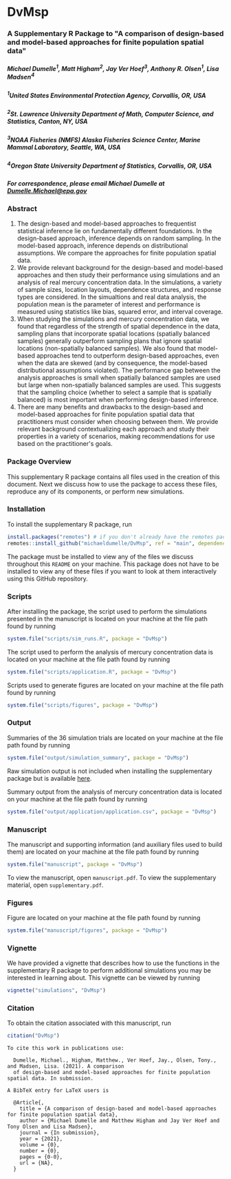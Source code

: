 # DvMsp

### A Supplementary R Package to "A comparison of design-based and model-based approaches for finite population spatial data"

##### Michael Dumelle<sup>1</sup>, Matt Higham<sup>2</sup>, Jay Ver Hoef<sup>3</sup>, Anthony R. Olsen<sup>1</sup>, Lisa Madsen<sup>4</sup>

##### <sup>1</sup>United States Environmental Protection Agency, Corvallis, OR, USA
##### <sup>2</sup>St. Lawrence University Department of Math, Computer Science, and Statistics, Canton, NY, USA
##### <sup>3</sup>NOAA Fisheries (NMFS) Alaska Fisheries Science Center, Marine Mammal Laboratory, Seattle, WA, USA
##### <sup>4</sup>Oregon State University Department of Statistics, Corvallis, OR, USA
##### For correspondence, please email Michael Dumelle at Dumelle.Michael@epa.gov

### Abstract

  1.   The design-based and model-based approaches to frequentist statistical inference lie on fundamentally different foundations. In the design-based approach, inference depends on random sampling. In the model-based approach, inference depends on distributional assumptions. We compare the approaches for finite population spatial data.
  2. We provide relevant background for the design-based and model-based approaches and then study their performance using simulations and an analysis of real mercury concentration data. In the simulations, a variety of sample sizes, location layouts, dependence structures, and response types are considered. In the simualtions and real data analysis, the population mean is the parameter of interest and performance is measured using statistics like bias, squared error, and interval coverage.
  3. When studying the simulations and mercury concentration data, we found that regardless of the strength of spatial dependence in the data, sampling plans that incorporate spatial locations (spatially balanced samples) generally outperform sampling plans that ignore spatial locations (non-spatially balanced samples). We also found that model-based approaches tend to outperform design-based approaches, even when the data are skewed (and by consequence, the model-based distributional assumptions violated). The performance gap between the analysis approaches is small when spatially balanced samples are used but large when non-spatially balanced samples are used. This suggests that the sampling choice (whether to select a sample that is spatially balanced) is most important when performing design-based inference.
  4. There are many benefits and drawbacks to the design-based and model-based approaches for finite population spatial data that practitioners must consider when choosing between them. We provide relevant background contextualizing each approach and study their properties in a variety of scenarios, making recommendations for use based on the practitioner's goals.

### Package Overview

This supplementary R package contains all files used in the creation of this document. Next we discuss how to use the package to access these files, reproduce any of its components, or perform new simulations.

### Installation

To install the supplementary R package, run
```r
install.packages("remotes") # if you don't already have the remotes package installed
remotes::install_github("michaeldumelle/DvMsp", ref = "main", dependencies = TRUE)
```

The package must be installed to view any of the files we discuss throughout this `README` on your machine. This package does not have to be installed to view any of these files if you want to look at them interactively using this GitHub repository.

### Scripts

After installing the package, the script used to perform the simulations presented in the manuscript is located on your machine at the file path found by running
```r
system.file("scripts/sim_runs.R", package = "DvMsp")
```

The script used to perform the analysis of mercury concentration data is located on your machine at the file path found by running
```r
system.file("scripts/application.R", package = "DvMsp")
```

Scripts used to generate figures are located on your machine at the file path found by running
```r
system.file("scripts/figures", package = "DvMsp")
```

### Output

Summaries of the 36 simulation trials are located on your machine at the file path found by running
```r
system.file("output/simulation_summary", package = "DvMsp")
```

Raw simulation output is not included when installing the supplementary package but is available [here](https://github.com/michaeldumelle/DvMsp/tree/main/inst/output/simulation_raw).

Summary output from the analysis of mercury concentration data is located on your machine at the file path found by running
```r
system.file("output/application/application.csv", package = "DvMsp")
```

### Manuscript

The manuscript and supporting information (and auxiliary files used to build them) are located on your machine at the file path found by running
```r
system.file("manuscript", package = "DvMsp")
```

To view the manuscript, open `manuscript.pdf`. To view the supplementary material, open `supplementary.pdf`.

### Figures

Figure are located on your machine at the file path found by running
```r
system.file("manuscript/figures", package = "DvMsp")
```

### Vignette

We have provided a vignette that describes how to use the functions in the supplementary R package to perform additional simulations you may be interested in learning about. This vignette can be viewed by running
```r
vignette("simulations", "DvMsp")
```

### Citation

To obtain the citation associated with this manuscript, run
```r
citation("DvMsp")
```

```
To cite this work in publications use:

  Dumelle, Michael., Higham, Matthew., Ver Hoef, Jay., Olsen, Tony., and Madsen, Lisa. (2021). A comparison
  of design-based and model-based approaches for finite population spatial data. In submission.

A BibTeX entry for LaTeX users is

  @Article{,
    title = {A comparison of design-based and model-based approaches for finite population spatial data},
    author = {Michael Dumelle and Matthew Higham and Jay Ver Hoef and Tony Olsen and Lisa Madsen},
    journal = {In submission},
    year = {2021},
    volume = {0},
    number = {0},
    pages = {0-0},
    url = {NA},
  }

```
